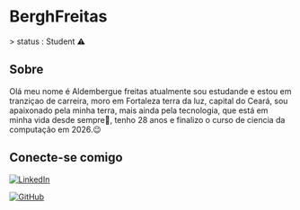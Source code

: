 <h1>BerghFreitas</h1>
> status : Student ⚠️

 <h2>Sobre</h2>
<p>Olá meu nome é Aldembergue freitas atualmente sou estudande e estou em tranziçao
  de carreira, moro em Fortaleza terra da luz, capital do Ceará, sou apaixonado pela minha terra,
  mais ainda pela tecnologia, que está em minha vida desde sempre🧬, tenho 28 anos e finalizo o curso de 
  ciencia da computação em 2026.😉
</p>
<h2> Conecte-se comigo </h2>
 
[![LinkedIn](https://img.shields.io/badge/LinkedIn-0A66C2?style=for-the-badge&logo=linkedin&logoColor=white)](https://www.linkedin.com/in/aldembergh-freitas/)

[![GitHub](https://img.shields.io/badge/GitHub-000?style=for-the-badge&logo=github&logoColor=fff)](https://github.com/BerghFreitas/)
